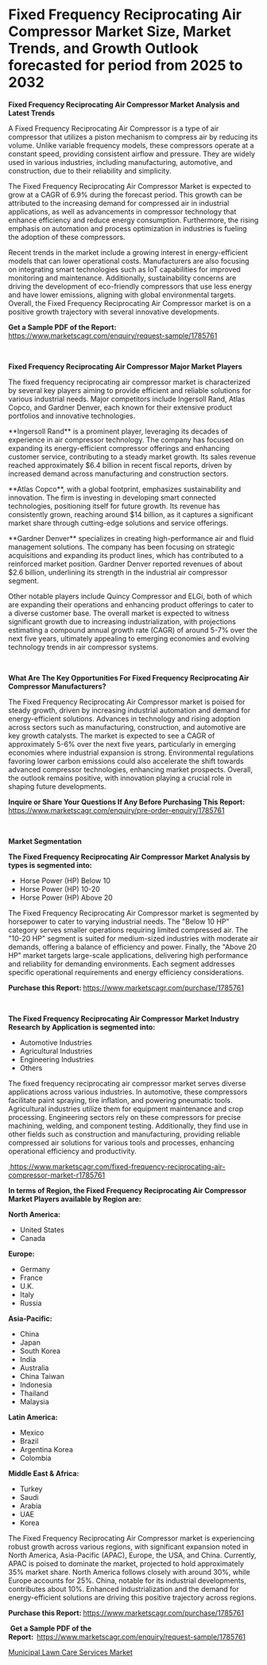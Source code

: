 <p><h1>Fixed Frequency Reciprocating Air Compressor Market Size, Market Trends, and Growth Outlook forecasted for period from 2025 to 2032</h1></p><p><strong>Fixed Frequency Reciprocating Air Compressor Market Analysis and Latest Trends</strong></p>
<p><p>A Fixed Frequency Reciprocating Air Compressor is a type of air compressor that utilizes a piston mechanism to compress air by reducing its volume. Unlike variable frequency models, these compressors operate at a constant speed, providing consistent airflow and pressure. They are widely used in various industries, including manufacturing, automotive, and construction, due to their reliability and simplicity.</p><p>The Fixed Frequency Reciprocating Air Compressor Market is expected to grow at a CAGR of 6.9% during the forecast period. This growth can be attributed to the increasing demand for compressed air in industrial applications, as well as advancements in compressor technology that enhance efficiency and reduce energy consumption. Furthermore, the rising emphasis on automation and process optimization in industries is fueling the adoption of these compressors.</p><p>Recent trends in the market include a growing interest in energy-efficient models that can lower operational costs. Manufacturers are also focusing on integrating smart technologies such as IoT capabilities for improved monitoring and maintenance. Additionally, sustainability concerns are driving the development of eco-friendly compressors that use less energy and have lower emissions, aligning with global environmental targets. Overall, the Fixed Frequency Reciprocating Air Compressor market is on a positive growth trajectory with several innovative developments.</p></p>
<p><strong>Get a Sample PDF of the Report:&nbsp;</strong> <a href="https://www.marketscagr.com/enquiry/request-sample/1785761?utm_campaign=3135&utm_medium=2&utm_source=Github&utm_content=ia&utm_term=25032025&utm_id=fixed-frequency-reciprocating-air-compressor">https://www.marketscagr.com/enquiry/request-sample/1785761</a></p>
<p>&nbsp;</p>
<p><strong>Fixed Frequency Reciprocating Air Compressor Major Market Players</strong></p>
<p><p>The fixed frequency reciprocating air compressor market is characterized by several key players aiming to provide efficient and reliable solutions for various industrial needs. Major competitors include Ingersoll Rand, Atlas Copco, and Gardner Denver, each known for their extensive product portfolios and innovative technologies.</p><p>**Ingersoll Rand** is a prominent player, leveraging its decades of experience in air compressor technology. The company has focused on expanding its energy-efficient compressor offerings and enhancing customer service, contributing to a steady market growth. Its sales revenue reached approximately $6.4 billion in recent fiscal reports, driven by increased demand across manufacturing and construction sectors.</p><p>**Atlas Copco**, with a global footprint, emphasizes sustainability and innovation. The firm is investing in developing smart connected technologies, positioning itself for future growth. Its revenue has consistently grown, reaching around $14 billion, as it captures a significant market share through cutting-edge solutions and service offerings.</p><p>**Gardner Denver** specializes in creating high-performance air and fluid management solutions. The company has been focusing on strategic acquisitions and expanding its product lines, which has contributed to a reinforced market position. Gardner Denver reported revenues of about $2.6 billion, underlining its strength in the industrial air compressor segment.</p><p>Other notable players include Quincy Compressor and ELGi, both of which are expanding their operations and enhancing product offerings to cater to a diverse customer base. The overall market is expected to witness significant growth due to increasing industrialization, with projections estimating a compound annual growth rate (CAGR) of around 5-7% over the next five years, ultimately appealing to emerging economies and evolving technology trends in air compressor systems.</p></p>
<p>&nbsp;</p>
<p><strong>What Are The Key Opportunities For Fixed Frequency Reciprocating Air Compressor Manufacturers?</strong></p>
<p><p>The Fixed Frequency Reciprocating Air Compressor market is poised for steady growth, driven by increasing industrial automation and demand for energy-efficient solutions. Advances in technology and rising adoption across sectors such as manufacturing, construction, and automotive are key growth catalysts. The market is expected to see a CAGR of approximately 5-6% over the next five years, particularly in emerging economies where industrial expansion is strong. Environmental regulations favoring lower carbon emissions could also accelerate the shift towards advanced compressor technologies, enhancing market prospects. Overall, the outlook remains positive, with innovation playing a crucial role in shaping future developments.</p></p>
<p><strong>Inquire or Share Your Questions If Any Before Purchasing This Report:</strong> <a href="https://www.marketscagr.com/enquiry/pre-order-enquiry/1785761?utm_campaign=3135&utm_medium=2&utm_source=Github&utm_content=ia&utm_term=25032025&utm_id=fixed-frequency-reciprocating-air-compressor">https://www.marketscagr.com/enquiry/pre-order-enquiry/1785761</a></p>
<p>&nbsp;</p>
<p><strong>Market Segmentation</strong></p>
<p><strong>The Fixed Frequency Reciprocating Air Compressor Market Analysis by types is segmented into:</strong></p>
<p><ul><li>Horse Power (HP) Below 10</li><li>Horse Power (HP) 10-20</li><li>Horse Power (HP) Above 20</li></ul></p>
<p><p>The Fixed Frequency Reciprocating Air Compressor market is segmented by horsepower to cater to varying industrial needs. The "Below 10 HP" category serves smaller operations requiring limited compressed air. The "10-20 HP" segment is suited for medium-sized industries with moderate air demands, offering a balance of efficiency and power. Finally, the "Above 20 HP" market targets large-scale applications, delivering high performance and reliability for demanding environments. Each segment addresses specific operational requirements and energy efficiency considerations.</p></p>
<p><strong>Purchase this Report:&nbsp;</strong><a href="https://www.marketscagr.com/purchase/1785761?utm_campaign=3135&utm_medium=2&utm_source=Github&utm_content=ia&utm_term=25032025&utm_id=fixed-frequency-reciprocating-air-compressor">https://www.marketscagr.com/purchase/1785761</a></p>
<p>&nbsp;</p>
<p><strong>The Fixed Frequency Reciprocating Air Compressor Market Industry Research by Application is segmented into:</strong></p>
<p><ul><li>Automotive Industries</li><li>Agricultural Industries</li><li>Engineering Industries</li><li>Others</li></ul></p>
<p><p>The fixed frequency reciprocating air compressor market serves diverse applications across various industries. In automotive, these compressors facilitate paint spraying, tire inflation, and powering pneumatic tools. Agricultural industries utilize them for equipment maintenance and crop processing. Engineering sectors rely on these compressors for precise machining, welding, and component testing. Additionally, they find use in other fields such as construction and manufacturing, providing reliable compressed air solutions for various tools and processes, enhancing operational efficiency and productivity.</p></p>
<p><a href="https://www.marketscagr.com/fixed-frequency-reciprocating-air-compressor-market-r1785761?utm_campaign=3135&utm_medium=2&utm_source=Github&utm_content=ia&utm_term=25032025&utm_id=fixed-frequency-reciprocating-air-compressor">&nbsp;https://www.marketscagr.com/fixed-frequency-reciprocating-air-compressor-market-r1785761</a></p>
<p><strong>In terms of Region, the Fixed Frequency Reciprocating Air Compressor Market Players available by Region are:</strong></p>
<p>
    <p> <strong> North America: </strong>
        <ul>
            <li>United States</li>
            <li>Canada</li>
        </ul>
        </p> 
    <p> <strong> Europe: </strong>
        <ul>
            <li>Germany</li>
            <li>France</li>
            <li>U.K.</li>
            <li>Italy</li>
            <li>Russia</li>
        </ul>
        </p> 
    <p> <strong> Asia-Pacific: </strong>
        <ul>
            <li>China</li>
            <li>Japan</li>
            <li>South Korea</li>
            <li>India</li>
            <li>Australia</li>
            <li>China Taiwan</li>
            <li>Indonesia</li>
            <li>Thailand</li>
            <li>Malaysia</li>
        </ul>
        </p> 
    <p> <strong> Latin America: </strong>
        <ul>
            <li>Mexico</li>
            <li>Brazil</li>
            <li>Argentina Korea</li>
            <li>Colombia</li>
        </ul>
        </p> 
    <p> <strong> Middle East & Africa: </strong>
        <ul>
            <li>Turkey</li>
            <li>Saudi</li>
            <li>Arabia</li>
            <li>UAE</li>
            <li>Korea</li>
        </ul>
    </p>
    </p>
<p><p>The Fixed Frequency Reciprocating Air Compressor market is experiencing robust growth across various regions, with significant expansion noted in North America, Asia-Pacific (APAC), Europe, the USA, and China. Currently, APAC is poised to dominate the market, projected to hold approximately 35% market share. North America follows closely with around 30%, while Europe accounts for 25%. China, notable for its industrial developments, contributes about 10%. Enhanced industrialization and the demand for energy-efficient solutions are driving this positive trajectory across regions.</p></p>
<p><strong>Purchase this Report: </strong><a href="https://www.marketscagr.com/purchase/1785761?utm_campaign=3135&utm_medium=2&utm_source=Github&utm_content=ia&utm_term=25032025&utm_id=fixed-frequency-reciprocating-air-compressor">https://www.marketscagr.com/purchase/1785761</a></p>
<p>&nbsp;<strong>Get a Sample PDF of the Report:&nbsp;&nbsp;</strong><a href="https://www.marketscagr.com/enquiry/request-sample/1785761?utm_campaign=3135&utm_medium=2&utm_source=Github&utm_content=ia&utm_term=25032025&utm_id=fixed-frequency-reciprocating-air-compressor">https://www.marketscagr.com/enquiry/request-sample/1785761</a></p>
<p><strong></strong></p>
<p><p><a href="https://github.com/awalinfucci/Market-Research-Report-List-1/blob/main/municipal-lawn-care-services-market.md?utm_campaign=3135&utm_medium=2&utm_source=Github&utm_content=ia&utm_term=25032025&utm_id=fixed-frequency-reciprocating-air-compressor">Municipal Lawn Care Services Market</a></p></p>